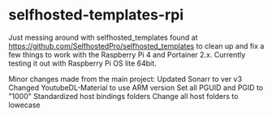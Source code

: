 # selfhosted-templates-rpi

Just messing around with selfhosted_templates found at https://github.com/SelfhostedPro/selfhosted_templates to clean up and fix a few things to work with the Raspberry Pi 4 and Portainer 2.x.  Currently testing it out with Raspberry Pi OS lite 64bit.

Minor changes made from the main project:
Updated Sonarr to ver v3
Changed YoutubeDL-Material to use ARM version
Set all PGUID and PGID to "1000" 
Standardized host bindings folders
Change all host folders to lowecase
